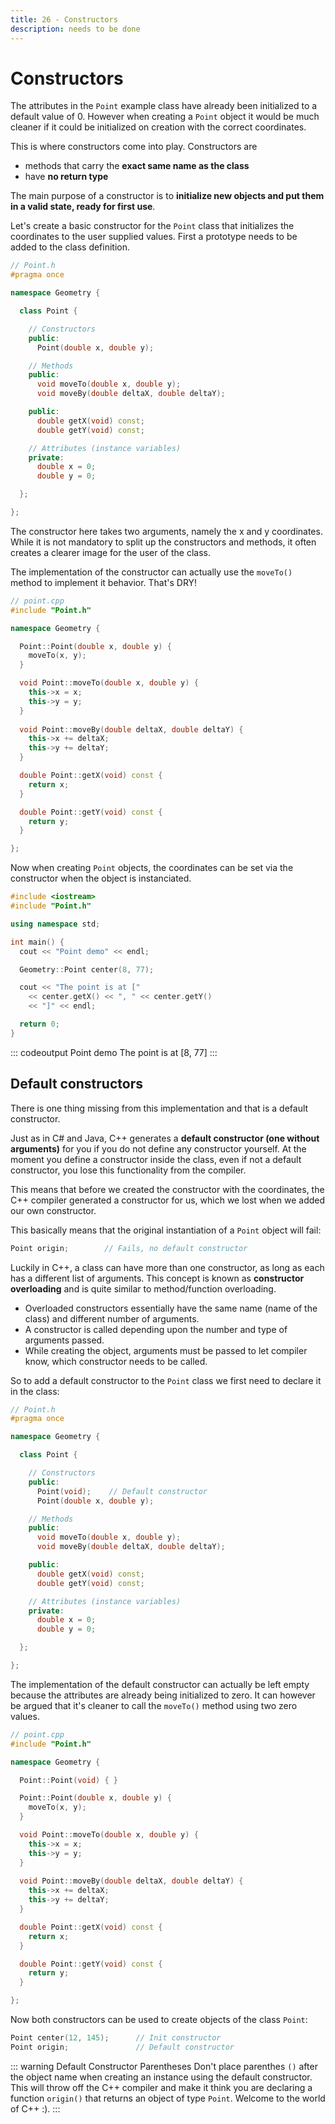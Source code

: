 ```yaml
---
title: 26 - Constructors
description: needs to be done
---
```


# Constructors

The attributes in the `Point` example class have already been initialized to a default value of 0. However when creating a `Point` object it would be much cleaner if it could be initialized on creation with the correct coordinates.

This is where constructors come into play. Constructors are

* methods that carry the **exact same name as the class**
* have **no return type**

The main purpose of a constructor is to **initialize new objects and put them in a valid state, ready for first use**.

Let's create a basic constructor for the `Point` class that initializes the coordinates to the user supplied values. First a prototype needs to be added to the class definition.

```cpp
// Point.h
#pragma once

namespace Geometry {

  class Point {

    // Constructors
    public:
      Point(double x, double y);

    // Methods
    public:
      void moveTo(double x, double y);
      void moveBy(double deltaX, double deltaY);

    public:
      double getX(void) const;
      double getY(void) const;

    // Attributes (instance variables)
    private:
      double x = 0;
      double y = 0;

  };

};
```

The constructor here takes two arguments, namely the x and y coordinates. While it is not mandatory to split up the constructors and methods, it often creates a clearer image for the user of the class.

The implementation of the constructor can actually use the `moveTo()` method to implement it behavior. That's DRY!

```cpp
// point.cpp
#include "Point.h"

namespace Geometry {

  Point::Point(double x, double y) {
    moveTo(x, y);
  }

  void Point::moveTo(double x, double y) {
    this->x = x;
    this->y = y;
  }
  
  void Point::moveBy(double deltaX, double deltaY) {
    this->x += deltaX;
    this->y += deltaY;
  }

  double Point::getX(void) const {
    return x;
  }

  double Point::getY(void) const {
    return y;
  }

};
```

Now when creating `Point` objects, the coordinates can be set via the constructor when the object is instanciated.

```cpp
#include <iostream>
#include "Point.h"

using namespace std;

int main() {
  cout << "Point demo" << endl;

  Geometry::Point center(8, 77);

  cout << "The point is at ["
    << center.getX() << ", " << center.getY()
    << "]" << endl;

  return 0;
}
```

::: codeoutput
Point demo
The point is at [8, 77]
:::

## Default constructors

There is one thing missing from this implementation and that is a default constructor.

Just as in C# and Java, C++ generates a **default constructor (one without arguments)** for you if you do not define any constructor yourself. At the moment you define a constructor inside the class, even if not a default constructor, you lose this functionality from the compiler.

This means that before we created the constructor with the coordinates, the C++ compiler generated a constructor for us, which we lost when we added our own constructor.

This basically means that the original instantiation of a `Point` object will fail:

```cpp
Point origin;        // Fails, no default constructor
```

Luckily in C++, a class can have more than one constructor, as long as each has a different list of arguments. This concept is known as **constructor overloading** and is quite similar to method/function overloading.

* Overloaded constructors essentially have the same name (name of the class) and different number of arguments.
* A constructor is called depending upon the number and type of arguments passed.
* While creating the object, arguments must be passed to let compiler know, which constructor needs to be called.

So to add a default constructor to the `Point` class we first need to declare it in the class:

```cpp
// Point.h
#pragma once

namespace Geometry {

  class Point {

    // Constructors
    public:
      Point(void);    // Default constructor
      Point(double x, double y);

    // Methods
    public:
      void moveTo(double x, double y);
      void moveBy(double deltaX, double deltaY);

    public:
      double getX(void) const;
      double getY(void) const;

    // Attributes (instance variables)
    private:
      double x = 0;
      double y = 0;

  };

};
```

The implementation of the default constructor can actually be left empty because the attributes are already being initialized to zero. It can however be argued that it's cleaner to call the `moveTo()` method using two zero values.

```cpp
// point.cpp
#include "Point.h"

namespace Geometry {

  Point::Point(void) { }

  Point::Point(double x, double y) {
    moveTo(x, y);
  }

  void Point::moveTo(double x, double y) {
    this->x = x;
    this->y = y;
  }
  
  void Point::moveBy(double deltaX, double deltaY) {
    this->x += deltaX;
    this->y += deltaY;
  }

  double Point::getX(void) const {
    return x;
  }

  double Point::getY(void) const {
    return y;
  }

};
```

Now both constructors can be used to create objects of the class `Point`:

```cpp
Point center(12, 145);      // Init constructor
Point origin;               // Default constructor
```

::: warning Default Constructor Parentheses
Don't place parenthes `()` after the object name when creating an instance using the default constructor. This will throw off the C++ compiler and make it think you are declaring a function `origin()` that returns an object of type `Point`. Welcome to the world of C++ :).
:::

<!-- ## TODO -->

<!-- Should we introduce constructor initialization list here or how to call other constructors? -->
<!-- Copy constructor -->

